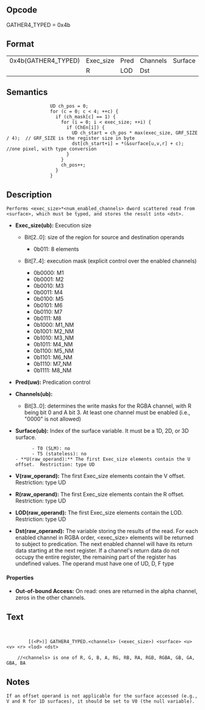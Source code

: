 <!---======================= begin_copyright_notice ============================

Copyright (C) 2020-2021 Intel Corporation

SPDX-License-Identifier: MIT

============================= end_copyright_notice ==========================-->

 

## Opcode

  GATHER4_TYPED = 0x4b

## Format

| | | | | | | |
| --- | --- | --- | --- | --- | --- | --- |
| 0x4b(GATHER4_TYPED) | Exec_size | Pred | Channels | Surface | U | V |
|                     | R         | LOD  | Dst      |         |   |   |


## Semantics




                    UD ch_pos = 0;
                    for (c = 0; c < 4; ++c) {
                      if (ch_mask[c] == 1) {
                        for (i = 0; i < exec_size; ++i) {
                          if (ChEn[i]) {
                            UD ch_start = ch_pos * max(exec_size, GRF_SIZE / 4);  // GRF_SIZE is the register size in byte
                            dst[ch_start+i] = *(&surface[u,v,r] + c); //one pixel, with type conversion
                          }
                        }
                        ch_pos++;
                      }
                    }

## Description


    Performs <exec_size>*<num_enabled_channels> dword scattered read from <surface>, which must be typed, and stores the result into <dst>.

- **Exec_size(ub):** Execution size
 
  - Bit[2..0]: size of the region for source and destination operands
 
    - 0b011:  8 elements 
  - Bit[7..4]: execution mask (explicit control over the enabled channels)
 
    - 0b0000:  M1 
    - 0b0001:  M2 
    - 0b0010:  M3 
    - 0b0011:  M4 
    - 0b0100:  M5 
    - 0b0101:  M6 
    - 0b0110:  M7 
    - 0b0111:  M8 
    - 0b1000:  M1_NM 
    - 0b1001:  M2_NM 
    - 0b1010:  M3_NM 
    - 0b1011:  M4_NM 
    - 0b1100:  M5_NM 
    - 0b1101:  M6_NM 
    - 0b1110:  M7_NM 
    - 0b1111:  M8_NM
- **Pred(uw):** Predication control

- **Channels(ub):** 
 
  - Bit[3..0]: determines the write masks for the RGBA channel, with R being bit 0 and A bit 3. At least one channel must be enabled (i.e., "0000" is not allowed)

- **Surface(ub):** Index of the surface variable. It must be a 1D, 2D, or 3D surface.

            - T0 (SLM): no
            - T5 (stateless): no
      - **U(raw_operand):** The first Exec_size elements contain the U offset.	Restriction: type UD

- **V(raw_operand):** The first Exec_size elements contain the V offset.	Restriction: type UD

- **R(raw_operand):** The first Exec_size elements contain the R offset. Restriction: type UD

- **LOD(raw_operand):** The first Exec_size elements contain the LOD. Restriction: type UD

- **Dst(raw_operand):** The variable storing the results of the read. For each enabled channel in RGBA order, <exec_size> elements will be returned to <dst> subject to predication. The next enabled channel will have its return data starting at the next register. If a channel's return data do not occupy the entire register, the remaining part of the register has undefined values. The operand must have one of UD, D, F type

#### Properties
- **Out-of-bound Access:** On read: ones are returned in the alpha channel, zeros in the other channels. 


## Text
```
    

		[(<P>)] GATHER4_TYPED.<channels> (<exec_size>) <surface> <u> <v> <r> <lod> <dst>

    //<channels> is one of R, G, B, A, RG, RB, RA, RGB, RGBA, GB, GA, GBA, BA
```



## Notes



    If an offset operand is not applicable for the surface accessed (e.g., V and R for 1D surfaces), it should be set to V0 (the null variable).
